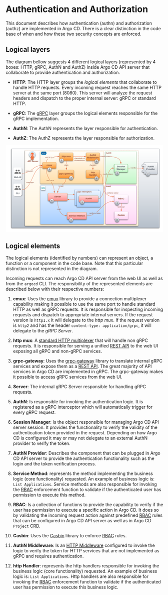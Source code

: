 # Authentication and Authorization

This document describes how authentication (authn) and authorization
(authz) are implemented in Argo CD. There is a clear distinction in
the code base of when and how these two security concepts are
enforced.

## Logical layers

The diagram bellow suggests 4 different logical layers (represented by
4 boxes: HTTP, gRPC, AuthN and AuthZ) inside Argo CD API server that
collaborate to provide authentication and authorization. 

- **HTTP**: The HTTP layer groups the *logical elements* that
  collaborate to handle HTTP requests. Every incoming request reaches
  the same HTTP server at the same port (8080). This server will
  analyze the request headers and dispatch to the proper internal
  server: gRPC or standard HTTP.

- **gRPC**: The [gRPC][4] layer groups the logical elements responsible for
  the gRPC implementation.

- **AuthN**: The AuthN represents the layer responsible for
  authentication.

- **AuthZ**: The AuthZ represents the layer responsible for
  authorization.

![Argo CD Architecture](../../assets/argocd-arch-authn-authz.png)

## Logical elements

The logical elements (identified by numbers) can represent an object,
a function or a component in the code base. Note that this particular
distinction is not represented in the diagram.

Incoming requests can reach Argo CD API server from the web UI as well
as from the `argocd` CLI. The responsibility of the represented
elements are described below with their respective numbers:

1. **cmux**: Uses the [cmux][1] library to provide a connection
   multiplexer capability making it possible to use the same port to
   handle standard HTTP as well as gRPC requests. It is responsible
   for inspecting incoming requests and dispatch to appropriate
   internal servers. If the request version is `http1.x` it will
   delegate to the *http mux*. If the request version is `http2` and
   has the header `content-type: application/grpc`, it will delegate
   to the *gRPC Server*.

1. **http mux**: A [standard HTTP multiplexer][8] that will handle non
   gRPC requests. It is responsible for serving a unified [REST
   API][3] to the web UI exposing all gRPC and non-gRPC services.

1. **grpc-gateway**: Uses the [grpc-gateway][2] library to translate
   internal gRPC services and expose them as a [REST API][3]. The
   great majority of API services in Argo CD are implemented in gRPC.
   The grpc-gateway makes it possible to access gRPC services from the
   web UI.

1. **Server**: The internal gRPC Server responsible for handling gRPC
   requests.

1. **AuthN**: Is responsible for invoking the authentication logic. It
   is registered as a gRPC interceptor which will automatically
   trigger for every gRPC request.

1. **Session Manager**: Is the object responsible for managing Argo CD
   API server session. It provides the functionality to verify the
   validity of the authentication token provided in the request.
   Depending on how Argo CD is configured it may or may not delegate
   to an external AuthN provider to verify the token.

1. **AuthN Provider**: Describes the component that can be plugged in
   Argo CD API server to provide the authentication functionality such
   as the login and the token verification process.

1. **Service Method**: represents the method implementing the business
   logic (core functionality) requested. An example of business logic
   is: `List Applications`. Service methods are also responsible for
   invoking the [RBAC][7] enforcement function to validate if the
   authenticated user has permission to execute this method.

1. **RBAC**: Is a collection of functions to provide the capability to
   verify if the user has permission to execute a specific action in
   Argo CD. It does so by validating the incoming request action
   against predefined [RBAC][7] rules that can be configured in Argo CD
   API server as well as in Argo CD `Project` CRD.

1. **Casbin**: Uses the [Casbin][5] library to enforce [RBAC][7] rules.

1. **AuthN Middleware**: Is an [HTTP Middleware][6] configured to
   invoke the logic to verify the token for HTTP services that are not
   implemented as gRPC and requires authentication.

1. **http Handler**: represents the http handlers responsible for
   invoking the business logic (core functionality) requested. An
   example of business logic is: `List Applications`. Http handlers
   are also responsible for invoking the [RBAC][7] enforcement function to
   validate if the authenticated user has permission to execute this
   business logic.

[1]: https://github.com/soheilhy/cmux
[2]: https://github.com/grpc-ecosystem/grpc-gateway
[3]: https://en.wikipedia.org/wiki/Representational_state_transfer
[4]: https://grpc.io/
[5]: https://casbin.org/
[6]: https://github.com/golang/go/wiki/LearnServerProgramming#middleware
[7]: https://en.wikipedia.org/wiki/Role-based_access_control
[8]: https://pkg.go.dev/net/http#ServeMux

